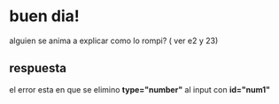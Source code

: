# buen dia!
alguien se anima a explicar como lo rompi?
( ver  e2 y 23)

## respuesta

el error esta en que se elimino **type="number"** al input con **id="num1"**